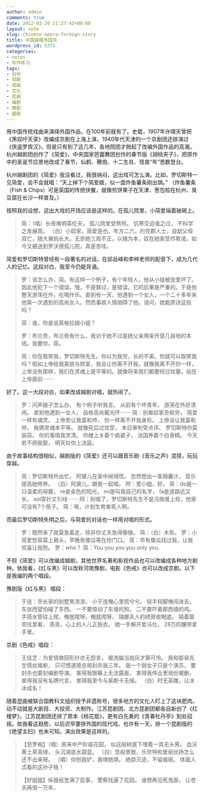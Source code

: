 ```yaml
---
author: admin
comments: true
date: 2012-03-20 21:27:42+00:00
layout: note
slug: chinese-opera-foreign-story
title: 中国曲唱外国戏
wordpress_id: 5375
categories:
- notes
- 写作练习
tags:
- 创作
- 戏剧
- 戏曲
- 文化
- 昆曲
- 编剧
- 豫剧
- 越剧
---
```


用中国传统戏曲来演绎外国作品，在100年前就有了。史载，1907年许啸天曾把《黑奴吁天录》改编成京剧在上海上演，1940年代天津的一个京剧团还排演过《侠盗罗宾汉》。但是只有到了这几年，各地院团才掀起了改编外国作品的高潮。杭州越剧团创作了《简爱》，中央国家芭蕾舞团创作的春节版《胡桃夹子》，把原作中的圣诞节应景地改成了春节，仙鹤、鞭炮、十二生肖、怪兽“年”悉数登台。

杭州越剧团的《简爱》我没看过，我很纳闷，这出戏可怎么演。比如，罗切斯特一见简爱，会不会就唱：“天上掉下个简爱娥，似一盘炸鱼薯条刚出锅。” （炸鱼薯条（Fish & Chips）可是英国的传统快餐，就像煎饼果子在天津、葱包桧在杭州、臭豆腐在长沙一样普及。）

按照我的设想，这出大戏的开场应该是这样的。在孤儿院里，小简爱端着破碗上。





<blockquote>简：（唱）长夜难明英伦天，
孤儿院里受熬煎。
饥寒交迫谁之过，
不科学之发展观。
（白）小奴家，简爱是也，年方二六，约克郡人士，自幼父母双亡，随大舅妈长大。无奈她三观不正，以猪为本，奴在她家受尽欺凌。如今又被送到罗沃德孤儿院，真是苦哇。</blockquote>





简爱和罗切斯特曾经有一段著名的对话，在邱岳峰和李梓老师的配音下，成为几代人的记忆。这段对白，我至今仍能背诵。





<blockquote>罗：该怎么办，简。有这样一个例子，有个年轻人，他从小就被宠爱坏了。因此他犯下一个错误，哦，不是罪过，是错误。它的后果是严重的。于是他整天游荡在外，吃喝作乐。直到有一天，他遇到一个女人，一个二十多年来他第一次遇到的高尚女人。然而事故人情阻碍了他。请问，她能原谅这些吗？

简：谁，你是说英格拉姆小姐？

罗：布兰奇，布兰奇有什么，我对于她不过是她父亲用来开垦几亩地的本钱。我要你，简。

简：你在取笑我，罗切斯特先生。你以为我穷，长的不美，你就可以取笑我吗？假如上帝给我美貌与财富，我会让你离不开我，就像我离不开你一样，上帝没有那样，我们在灵魂上是平等的。就像将来我们都要经过坟墓，站在上帝面前⋯⋯</blockquote>





好了。这一大段对白，如果改成越剧对唱，就热闹了。





<blockquote>罗：问声娘子怎么办，
有个例子听我言。
从前有个坏青年，
游荡在外好清闲。
直到他遇到一女人，
品格高尚戴光环⋯⋯
简：别看奴家丑和穷，
简爱一样有魂灵。
上帝若让我富和帅，
你一样离不开我身形。
上帝没让我富和帅，
我俩灵魂本平等。
就像死后过坟茔，
末日审判受点评。
罗切斯特你莫装蒜，
你的事情我灵清。
你楼上关着个疯婆子，
法国养着个白骨精。
今天若不把我娶，
明天拉你上法庭。
</blockquote>



由于故事结构很相似，越剧版的《简爱》还可以跟音乐剧《音乐之声》混搭，玩玩穿越。





<blockquote>简：罗切斯特外出忙，
阿黛儿在家中闹得慌。
忽然想出一条锦囊计，
音乐提高她修养。
（白）阿黛儿，跟我一起唱。
阿：爱小姐，好。
简：do是一只温柔的母鹿，
re是金色的阳光，
mi是叫我自己的名字，
fa是道路远又长，
sol穿针又引线⋯⋯
阿：别唱了，罗切斯特先生不是冯揣普上校，他家可没有7个孩子。
简：唉，计划生育害死人啊。</blockquote>





而最后罗切斯特失明之后，与简爱的对话也一样用对唱的形式。





<blockquote>罗：既然来了就莫急着走，除非你丈夫急得像猴。
简：（白）木有。
罗：小简爱愁容莫上眉头，早晚有傻瓜等在你门口。
简：早有傻瓜找过我，让我欢喜让我愁。
罗：who？
简：You you you you only you.</blockquote>





不但《简爱》可以改编成越剧，其他世界名著和影视作品也可以改编成各种地方剧种。依我看，《红与黑》可以改称河南豫剧，电影《色戒》也可以改成京剧。以下是我编的两个唱段。

豫剧版《红与黑》 唱段：





<blockquote>于连：市长家的别墅黑漆漆，
小于连俺心里慌兮兮。
轻手轻脚俺闯进去，
东张西望怕碰了东西。
一不要惊动了东墙的狗，
二不要吓着那西墙的鸡。
手搭水管往上爬，俺就爬呀，俺就爬呀，
瑞娜夫人的绣房收眼底。
隔着窗帘往里看，
乖乖，心上的人儿正脱衣。
她一手解开爱马仕，
28万的腰带拿手里。</blockquote>





京剧《色戒》唱段：





<blockquote>王佳芝：为爱情做回形针亦无怨言，
被洗脑当炮灰才算可怜。
我和那易先生情丝难断，
只可恨道德总局封杀我三年。
我一个弱女子只是个演员，
要封杀也要封编剧导演。
害得我银幕上无法露面，
害得我伟业里戏份被删，
害得我没有名牌代言，
害得我至今与奥斯卡无缘。
（白）时无英雌，让冰冰成名！</blockquote>





随着昆曲被联合国教科文组织授予非遗称号，很多地方的文化人盯上了这块肥肉。动不动就是大剧目、大投资、大制作。江苏昆剧团、北方昆剧团都各自新创了《红楼梦》，江苏昆剧团还排了原本《桃花扇》，更有白先勇的《青春牡丹亭》到处招摇。依我看这趋势，以后迟早要排外国的现代戏。也许有一天，排一个昆剧版的《绝望主妇》也未可知。演出效果是这样的。



<blockquote>【皂罗袍】（唱）原来中产阶级花园，
似这般树底下埋着一具无头男。
血沃黄土草真绿，
头沉湖底水碧蓝。
（白）恁般景致，乐奈特和爱丽丝扬怎么还不出来呀。
（唱）你刨我铲，我埋她填。
绝踪灭迹，不留痕斑。
体面人忒看的这孙子贱！ 

【好姐姐】纵报纸登满了启事，
警察找遍了花园，
谁想再见死鬼面，
让苍天再借一万年。</blockquote>



